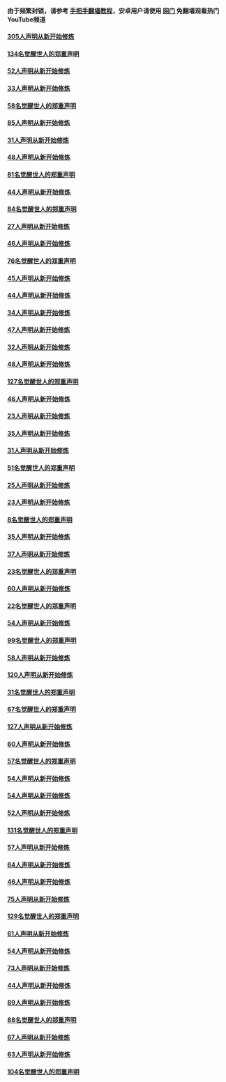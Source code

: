 #### 由于频繁封锁，请参考 [手把手翻墙教程](https://github.com/gfw-breaker/guides/wiki/)，安卓用户请使用 [网门](https://github.com/gfw-breaker/nogfw/blob/master/dl.md?t=03191600) 免翻墙观看热门YouTube频道 

#### [305人声明从新开始修炼](../pages/91/422153.md?t=03191600) 

#### [134名觉醒世人的郑重声明](../pages/91/422152.md?t=03191600) 

#### [52人声明从新开始修炼](../pages/91/421846.md?t=03191600) 

#### [33人声明从新开始修炼](../pages/91/421804.md?t=03191600) 

#### [58名觉醒世人的郑重声明](../pages/91/421845.md?t=03191600) 

#### [85人声明从新开始修炼](../pages/91/421769.md?t=03191600) 

#### [31人声明从新开始修炼](../pages/91/421763.md?t=03191600) 

#### [48人声明从新开始修炼](../pages/91/421605.md?t=03191600) 

#### [81名觉醒世人的郑重声明](../pages/91/421656.md?t=03191600) 

#### [44人声明从新开始修炼](../pages/91/421544.md?t=03191600) 

#### [84名觉醒世人的郑重声明](../pages/91/421543.md?t=03191600) 

#### [27人声明从新开始修炼](../pages/91/421465.md?t=03191600) 

#### [46人声明从新开始修炼](../pages/91/421454.md?t=03191600) 

#### [76名觉醒世人的郑重声明](../pages/91/421453.md?t=03191600) 

#### [45人声明从新开始修炼](../pages/91/421452.md?t=03191600) 

#### [44人声明从新开始修炼](../pages/91/421422.md?t=03191600) 

#### [34人声明从新开始修炼](../pages/91/421322.md?t=03191600) 

#### [47人声明从新开始修炼](../pages/91/421264.md?t=03191600) 

#### [32人声明从新开始修炼](../pages/91/421225.md?t=03191600) 

#### [48人声明从新开始修炼](../pages/91/421202.md?t=03191600) 

#### [127名觉醒世人的郑重声明](../pages/91/421224.md?t=03191600) 

#### [46人声明从新开始修炼](../pages/91/421203.md?t=03191600) 

#### [23人声明从新开始修炼](../pages/91/421138.md?t=03191600) 

#### [35人声明从新开始修炼](../pages/91/421122.md?t=03191600) 

#### [31人声明从新开始修炼](../pages/91/421081.md?t=03191600) 

#### [51名觉醒世人的郑重声明](../pages/91/421080.md?t=03191600) 

#### [25人声明从新开始修炼](../pages/91/421020.md?t=03191600) 

#### [23人声明从新开始修炼](../pages/91/420884.md?t=03191600) 

#### [8名觉醒世人的郑重声明](../pages/91/420883.md?t=03191600) 

#### [35人声明从新开始修炼](../pages/91/420809.md?t=03191600) 

#### [37人声明从新开始修炼](../pages/91/420766.md?t=03191600) 

#### [23名觉醒世人的郑重声明](../pages/91/420765.md?t=03191600) 

#### [60人声明从新开始修炼](../pages/91/420727.md?t=03191600) 

#### [22名觉醒世人的郑重声明](../pages/91/420726.md?t=03191600) 

#### [54人声明从新开始修炼](../pages/91/420529.md?t=03191600) 

#### [99名觉醒世人的郑重声明](../pages/91/420528.md?t=03191600) 

#### [58人声明从新开始修炼](../pages/91/420198.md?t=03191600) 

#### [120人声明从新开始修炼](../pages/91/420141.md?t=03191600) 

#### [31名觉醒世人的郑重声明](../pages/91/420197.md?t=03191600) 

#### [67名觉醒世人的郑重声明](../pages/91/420140.md?t=03191600) 

#### [127人声明从新开始修炼](../pages/91/420082.md?t=03191600) 

#### [60人声明从新开始修炼](../pages/91/420081.md?t=03191600) 

#### [57名觉醒世人的郑重声明](../pages/91/420080.md?t=03191600) 

#### [54人声明从新开始修炼](../pages/91/419533.md?t=03191600) 

#### [54人声明从新开始修炼](../pages/91/419532.md?t=03191600) 

#### [52人声明从新开始修炼](../pages/91/419531.md?t=03191600) 

#### [131名觉醒世人的郑重声明](../pages/91/419530.md?t=03191600) 

#### [57人声明从新开始修炼](../pages/91/419430.md?t=03191600) 

#### [64人声明从新开始修炼](../pages/91/419429.md?t=03191600) 

#### [46人声明从新开始修炼](../pages/91/419428.md?t=03191600) 

#### [75人声明从新开始修炼](../pages/91/419427.md?t=03191600) 

#### [129名觉醒世人的郑重声明](../pages/91/419426.md?t=03191600) 

#### [61人声明从新开始修炼](../pages/91/419198.md?t=03191600) 

#### [54人声明从新开始修炼](../pages/91/419197.md?t=03191600) 

#### [73人声明从新开始修炼](../pages/91/419196.md?t=03191600) 

#### [44人声明从新开始修炼](../pages/91/419075.md?t=03191600) 

#### [89人声明从新开始修炼](../pages/91/419074.md?t=03191600) 

#### [88名觉醒世人的郑重声明](../pages/91/419195.md?t=03191600) 

#### [67人声明从新开始修炼](../pages/91/419073.md?t=03191600) 

#### [63人声明从新开始修炼](../pages/91/419072.md?t=03191600) 

#### [104名觉醒世人的郑重声明](../pages/91/419071.md?t=03191600) 

